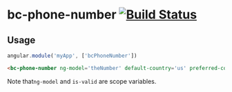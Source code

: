 # bc-phone-number [![Build Status](https://travis-ci.org/Ahimta/bc-phone-number.svg?branch=master)](https://travis-ci.org/Ahimta/bc-bc-phone-number)

## Usage
```js
angular.module('myApp', ['bcPhoneNumber'])
```
```html
<bc-phone-number ng-model='theNumber' default-country='us' preferred-countries='us gb ca' is-valid='isValid'></bc-phone-number>
```

Note that`ng-model` and `is-valid` are scope variables.

